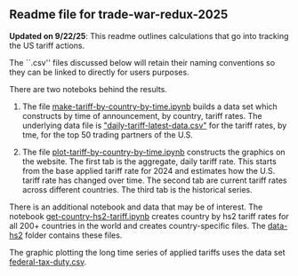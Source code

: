## Readme file for trade-war-redux-2025 

**Updated on 9/22/25**: This readme outlines calculations that go into tracking the US tariff actions. 

The ``.csv'' files discussed below will retain their naming conventions so they can be linked to directly for users purposes.

There are two noteboks behind the results. 

1. The file [make-tariff-by-country-by-time.ipynb](make-tariff-by-country-by-time.ipynb) builds a data set which constructs by time of announcement, by country, tariff rates. The underlying data file is ["daily-tariff-latest-data.csv"](daily-tariff-latest-data.csv) for the tariff rates, by tme, for the top 50 trading partners of the U.S. 


2. The file [plot-tariff-by-country-by-time.ipynb](plot-tariff-by-country-by-time.ipynb) constructs the graphics on the website. The first tab is the aggregate, daily tariff rate. This starts from the base applied tariff rate for 2024 and estimates how the U.S. tariff rate has changed over time. The second tab are current tariff rates across different countries. The third tab is the historical series. 

There is an additional notebook and data that may be of interest. The notebook [get-country-hs2-tariff.ipynb](get-country-hs2-tariff.ipynb) creates country by hs2 tariff rates for all 200+ countries in the world and creates country-specific files. The [data-hs2](./data-hs2) folder contains these files. 

The graphic plotting the long time series of applied tariffs uses the data set [federal-tax-duty.csv](federal-tax-duty.csv).

